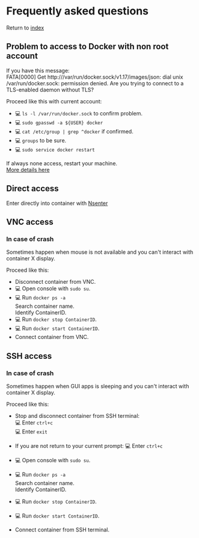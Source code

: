 # Frequently asked questions

Return to [index](https://github.com/marchandd/docker_index "Index")

## Problem to access to Docker with non root account

If you have this message:  
FATA[0000] Get http:///var/run/docker.sock/v1.17/images/json: dial unix /var/run/docker.sock: permission denied. Are you trying to connect to a TLS-enabled daemon without TLS?

Proceed like this with current account:  
- :computer: `ls -l /var/run/docker.sock` to confirm problem.
- :computer: `sudo gpasswd -a ${USER} docker`
- :computer: `cat /etc/group | grep ^docker` if confirmed.
- :computer: `groups` to be sure.
- :computer: `sudo service docker restart`

If always none access, restart your machine.  
[More details here](http://dev-maziarz.blogspot.fr/2015/01/running-docker-sock-permission-denied.html "Information")

## Direct access

Enter directly into container with [Nsenter](http://mozdef.readthedocs.org/en/latest/installation.html "Nsenter")

## VNC access

### In case of crash

Sometimes happen when mouse is not available and you can't interact with container X display.

Proceed like this:  
- Disconnect container from VNC.
- :computer: Open console with `sudo su`.
- :computer: Run `docker ps -a`  
  Search container name.  
  Identify ContainerID.
- :computer: Run `docker stop ContainerID`.
- :computer: Run `docker start ContainerID`.
- Connect container from VNC.

## SSH access

### In case of crash

Sometimes happen when GUI apps is sleeping and you can't interact with container X display.

Proceed like this:  
- Stop and disconnect container from SSH terminal:  
:computer: Enter `ctrl+c`  
:computer: Enter `exit`  
- If you are not return to your current prompt:
:computer: Enter `ctrl+c`  

- :computer: Open console with `sudo su`.
- :computer: Run `docker ps -a`  
  Search container name.  
  Identify ContainerID.
- :computer: Run `docker stop ContainerID`.
- :computer: Run `docker start ContainerID`.
- Connect container from SSH terminal.
